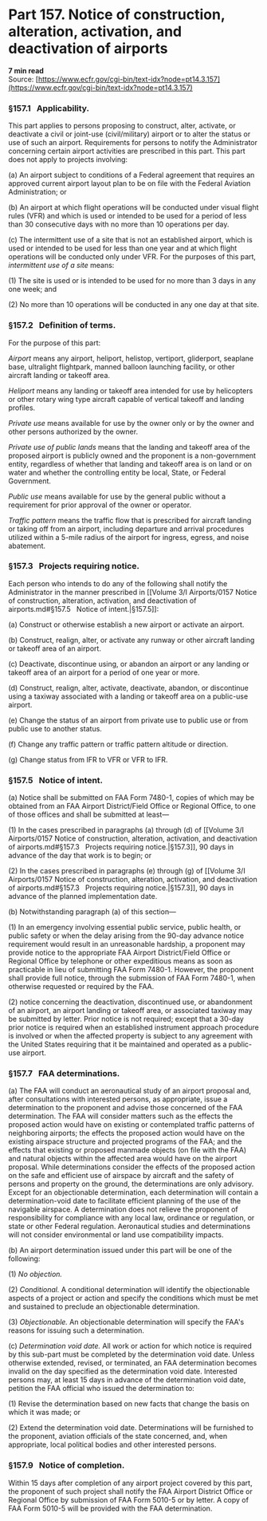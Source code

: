# Part 157. Notice of construction, alteration, activation, and deactivation of airports
**7 min read**  
Source: [https://www.ecfr.gov/cgi-bin/text-idx?node=pt14.3.157](https://www.ecfr.gov/cgi-bin/text-idx?node=pt14.3.157)

<div>

### §157.1   Applicability.

This part applies to persons proposing to construct, alter, activate, or deactivate a civil or joint-use (civil/military) airport or to alter the status or use of such an airport. Requirements for persons to notify the Administrator concerning certain airport activities are prescribed in this part. This part does not apply to projects involving:

\(a\) An airport subject to conditions of a Federal agreement that requires an approved current airport layout plan to be on file with the Federal Aviation Administration; or

\(b\) An airport at which flight operations will be conducted under visual flight rules (VFR) and which is used or intended to be used for a period of less than 30 consecutive days with no more than 10 operations per day.

\(c\) The intermittent use of a site that is not an established airport, which is used or intended to be used for less than one year and at which flight operations will be conducted only under VFR. For the purposes of this part, *intermittent use of a site* means:

\(1\) The site is used or is intended to be used for no more than 3 days in any one week; and

\(2\) No more than 10 operations will be conducted in any one day at that site.

### §157.2   Definition of terms.

For the purpose of this part:

*Airport* means any airport, heliport, helistop, vertiport, gliderport, seaplane base, ultralight flightpark, manned balloon launching facility, or other aircraft landing or takeoff area.

*Heliport* means any landing or takeoff area intended for use by helicopters or other rotary wing type aircraft capable of vertical takeoff and landing profiles.

*Private use* means available for use by the owner only or by the owner and other persons authorized by the owner.

*Private use of public lands* means that the landing and takeoff area of the proposed airport is publicly owned and the proponent is a non-government entity, regardless of whether that landing and takeoff area is on land or on water and whether the controlling entity be local, State, or Federal Government.

*Public use* means available for use by the general public without a requirement for prior approval of the owner or operator.

*Traffic pattern* means the traffic flow that is prescribed for aircraft landing or taking off from an airport, including departure and arrival procedures utilized within a 5-mile radius of the airport for ingress, egress, and noise abatement.

### §157.3   Projects requiring notice.

Each person who intends to do any of the following shall notify the Administrator in the manner prescribed in [[Volume 3/I Airports/0157 Notice of construction, alteration, activation, and deactivation of airports.md#§157.5   Notice of intent.|§157.5]]:

\(a\) Construct or otherwise establish a new airport or activate an airport.

\(b\) Construct, realign, alter, or activate any runway or other aircraft landing or takeoff area of an airport.

\(c\) Deactivate, discontinue using, or abandon an airport or any landing or takeoff area of an airport for a period of one year or more.

\(d\) Construct, realign, alter, activate, deactivate, abandon, or discontinue using a taxiway associated with a landing or takeoff area on a public-use airport.

\(e\) Change the status of an airport from private use to public use or from public use to another status.

\(f\) Change any traffic pattern or traffic pattern altitude or direction.

\(g\) Change status from IFR to VFR or VFR to IFR.

### §157.5   Notice of intent.

\(a\) Notice shall be submitted on FAA Form 7480-1, copies of which may be obtained from an FAA Airport District/Field Office or Regional Office, to one of those offices and shall be submitted at least—

\(1\) In the cases prescribed in paragraphs (a) through (d) of [[Volume 3/I Airports/0157 Notice of construction, alteration, activation, and deactivation of airports.md#§157.3   Projects requiring notice.|§157.3]], 90 days in advance of the day that work is to begin; or

\(2\) In the cases prescribed in paragraphs (e) through (g) of [[Volume 3/I Airports/0157 Notice of construction, alteration, activation, and deactivation of airports.md#§157.3   Projects requiring notice.|§157.3]], 90 days in advance of the planned implementation date.

\(b\) Notwithstanding paragraph (a) of this section—

\(1\) In an emergency involving essential public service, public health, or public safety or when the delay arising from the 90-day advance notice requirement would result in an unreasonable hardship, a proponent may provide notice to the appropriate FAA Airport District/Field Office or Regional Office by telephone or other expeditious means as soon as practicable in lieu of submitting FAA Form 7480-1. However, the proponent shall provide full notice, through the submission of FAA Form 7480-1, when otherwise requested or required by the FAA.

\(2\) notice concerning the deactivation, discontinued use, or abandonment of an airport, an airport landing or takeoff area, or associated taxiway may be submitted by letter. Prior notice is not required; except that a 30-day prior notice is required when an established instrument approach procedure is involved or when the affected property is subject to any agreement with the United States requiring that it be maintained and operated as a public-use airport.

### §157.7   FAA determinations.

\(a\) The FAA will conduct an aeronautical study of an airport proposal and, after consultations with interested persons, as appropriate, issue a determination to the proponent and advise those concerned of the FAA determination. The FAA will consider matters such as the effects the proposed action would have on existing or contemplated traffic patterns of neighboring airports; the effects the proposed action would have on the existing airspace structure and projected programs of the FAA; and the effects that existing or proposed manmade objects (on file with the FAA) and natural objects within the affected area would have on the airport proposal. While determinations consider the effects of the proposed action on the safe and efficient use of airspace by aircraft and the safety of persons and property on the ground, the determinations are only advisory. Except for an objectionable determination, each determination will contain a determination-void date to facilitate efficient planning of the use of the navigable airspace. A determination does not relieve the proponent of responsibility for compliance with any local law, ordinance or regulation, or state or other Federal regulation. Aeronautical studies and determinations will not consider environmental or land use compatibility impacts.

\(b\) An airport determination issued under this part will be one of the following:

\(1\) *No objection.*

\(2\) *Conditional.* A conditional determination will identify the objectionable aspects of a project or action and specify the conditions which must be met and sustained to preclude an objectionable determination.

\(3\) *Objectionable.* An objectionable determination will specify the FAA's reasons for issuing such a determination.

\(c\) *Determination void date.* All work or action for which notice is required by this sub-part must be completed by the determination void date. Unless otherwise extended, revised, or terminated, an FAA determination becomes invalid on the day specified as the determination void date. Interested persons may, at least 15 days in advance of the determination void date, petition the FAA official who issued the determination to:

\(1\) Revise the determination based on new facts that change the basis on which it was made; or

\(2\) Extend the determination void date. Determinations will be furnished to the proponent, aviation officials of the state concerned, and, when appropriate, local political bodies and other interested persons.

### §157.9   Notice of completion.

Within 15 days after completion of any airport project covered by this part, the proponent of such project shall notify the FAA Airport District Office or Regional Office by submission of FAA Form 5010-5 or by letter. A copy of FAA Form 5010-5 will be provided with the FAA determination.

</div>